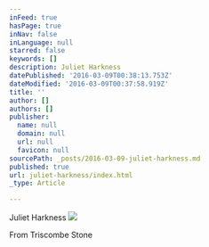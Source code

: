 ```yaml
---
inFeed: true
hasPage: true
inNav: false
inLanguage: null
starred: false
keywords: []
description: Juliet Harkness
datePublished: '2016-03-09T00:38:13.753Z'
dateModified: '2016-03-09T00:37:58.919Z'
title: ''
author: []
authors: []
publisher:
  name: null
  domain: null
  url: null
  favicon: null
sourcePath: _posts/2016-03-09-juliet-harkness.md
published: true
url: juliet-harkness/index.html
_type: Article

---
```

Juliet Harkness
![](https://the-grid-user-content.s3-us-west-2.amazonaws.com/b1e21245-0b74-4ce0-90a7-c3d619393117.jpg)

From Triscombe Stone